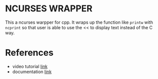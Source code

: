 # NCURSES WRAPPER

This a ncurses warpper for cpp. It wraps up the function like `printw` with `ncprint` so that user is able to use the << to display text instead of the C way.


# References
- video tutorial [link](https://www.youtube.com/watch?v=lV-OPQhPvSM&list=PL2U2TQ__OrQ8jTf0_noNKtHMuYlyxQl4v&index=1)
- documentation [link](https://tldp.org/HOWTO/NCURSES-Programming-HOWTO/)
